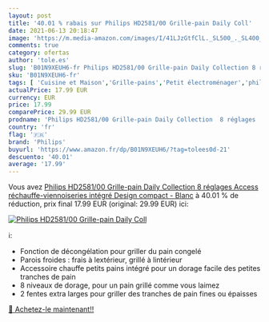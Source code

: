 ```yaml
---
layout: post
title: '40.01 % rabais sur Philips HD2581/00 Grille-pain Daily Coll'
date: 2021-06-13 20:18:47
image: 'https://m.media-amazon.com/images/I/41LJzGtfClL._SL500_._SL400_.jpg'
comments: true
category: ofertas
author: 'tole.es'
slug: 'B01N9XEUH6-fr Philips HD2581/00 Grille-pain Daily Collection 8 réglages...'
sku: 'B01N9XEUH6-fr'
tags: [ 'Cuisine et Maison','Grille-pains','Petit électroménager','philips', ]
actualPrice: 17.99 EUR
currency: EUR
price: 17.99
comparePrice: 29.99 EUR
prodname: 'Philips HD2581/00 Grille-pain Daily Collection  8 réglages  Access  réchauffe-viennoiseries intégré  Design compact - Blanc'
country: 'fr'
flag: '🇫🇷'
brand: 'Philips'
buyurl: 'https://www.amazon.fr/dp/B01N9XEUH6/?tag=tolees0d-21'
descuento: '40.01'
average: '17.99'
---
```


Vous avez [Philips HD2581/00 Grille-pain Daily Collection  8 réglages  Access  réchauffe-viennoiseries intégré  Design compact - Blanc](https://www.amazon.fr/dp/B01N9XEUH6/?tag=tolees0d-21)  à  40.01 % de réduction, prix final  17.99 EUR (original: 29.99 EUR) ici:

[![Philips HD2581/00 Grille-pain Daily Coll](https://m.media-amazon.com/images/I/41LJzGtfClL._SL500_._SL400_.jpg)](https://www.amazon.fr/dp/B01N9XEUH6/?tag=tolees0d-21)

ℹ️:

- Fonction de décongélation pour griller du pain congelé
- Parois froides : frais à lextérieur, grillé à lintérieur
- Accessoire chauffe petits pains intégré pour un dorage facile des petites tranches de pain
- 8 niveaux de dorage, pour un pain grillé comme vous laimez
- 2 fentes extra larges pour griller des tranches de pain fines ou épaisses

[🛒 Achetez-le maintenant!!](https://www.amazon.fr/dp/B01N9XEUH6/?tag=tolees0d-21)
